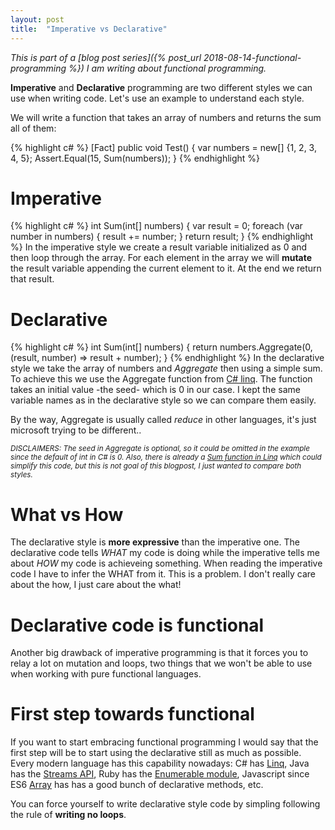 ```yaml
---
layout: post
title:  "Imperative vs Declarative"
---
```


*This is part of a [blog post series]({% post_url 2018-08-14-functional-programming %}) I am writing about functional programming.*

**Imperative** and **Declarative** programming are two different styles we can use when writing code. Let's use an example to understand each style.

We will write a function that takes an array of numbers and returns the sum all of them:

{% highlight c# %}
[Fact]
public void Test()
{
    var numbers = new[] {1, 2, 3, 4, 5};
    Assert.Equal(15, Sum(numbers));
}
{% endhighlight %}

Imperative
===
{% highlight c# %}
int Sum(int[] numbers)
{
    var result = 0;
    foreach (var number in numbers)
    {
        result += number;
    }
    return result;
}
{% endhighlight %}
In the imperative style we create a result variable initialized as 0 and then loop through the array. For each element in the array we will **mutate** the result variable appending the current element to it. At the end we return that result.

Declarative
===
{% highlight c# %}
int Sum(int[] numbers)
{
    return numbers.Aggregate(0, (result, number) => result + number);
}
{% endhighlight %}
In the declarative style we take the array of numbers and *Aggregate* then using a simple sum. To achieve this we use the Aggregate function from [C# linq](https://docs.microsoft.com/en-us/dotnet/csharp/programming-guide/concepts/linq/getting-started-with-linq).
The function takes an initial value -the seed- which is 0 in our case. I kept the same variable names as in the declarative style so we can compare them easily.

By the way, Aggregate is usually called *reduce* in other languages, it's just microsoft trying to be different..


<sub>*DISCLAIMERS: The seed in Aggregate is optional, so it could be omitted in the example since the default of int in C# is 0. Also, there is already a [Sum function in Linq](https://docs.microsoft.com/en-us/dotnet/api/system.linq.enumerable.sum?redirectedfrom=MSDN&view=netframework-4.7.2#overloads) which could simplify this code, but this is not goal of this blogpost, I just wanted to compare both styles.*</sub>


What vs How
===
The declarative style is **more expressive** than the imperative one. The declarative code tells *WHAT* my code is doing while the imperative tells me about *HOW* my code is achieveing something. When reading the imperative code I have to infer the WHAT from it. This is a problem. I don't really care about the how, I just care about the what!

Declarative code is functional
===
Another big drawback of imperative programming is that it forces you to relay a lot on mutation and loops, two things that we won't be able to use when working with pure functional languages.

First step towards functional
===
If you want to start embracing functional programming I would say that the first step will be to start using the declarative still as much as possible. Every modern language has this capability nowadays: C# has [Linq]((https://docs.microsoft.com/en-us/dotnet/csharp/programming-guide/concepts/linq/getting-started-with-linq)), Java has the [Streams API](http://www.oracle.com/technetwork/articles/java/ma14-java-se-8-streams-2177646.html), Ruby has the [Enumerable module](https://ruby-doc.org/core-2.5.1/Enumerable.html), Javascript since ES6 [Array](https://developer.mozilla.org/en-US/docs/Web/JavaScript/Reference/Global_Objects/Array) has has a good bunch of declarative methods, etc. 

You can force yourself to write declarative style code by simpling following the rule of **writing no loops**.  